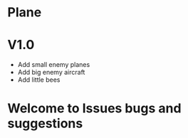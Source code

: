 # Plane
# V1.0
- Add small enemy planes
- Add big enemy aircraft
- Add little bees
# Welcome to Issues bugs and suggestions
